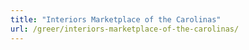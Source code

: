 ```yaml
---
title: "Interiors Marketplace of the Carolinas"
url: /greer/interiors-marketplace-of-the-carolinas/
---
```

